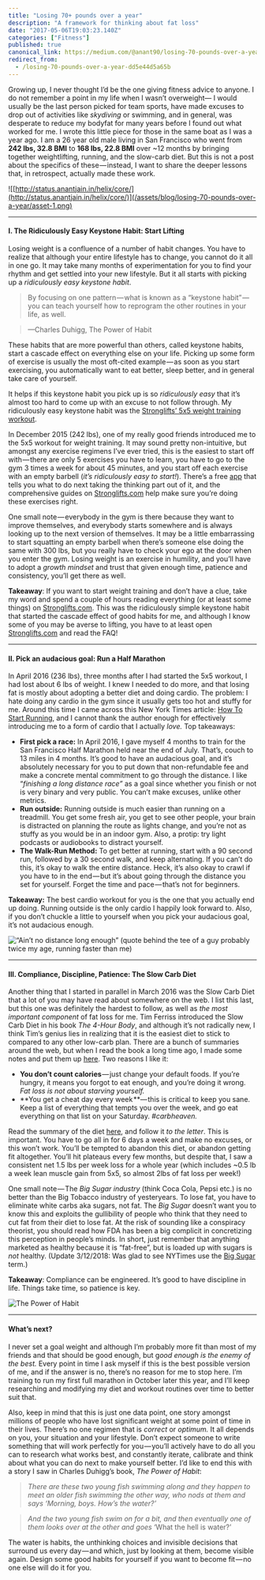 ```yaml
---
title: "Losing 70+ pounds over a year"
description: "A framework for thinking about fat loss"
date: "2017-05-06T19:03:23.140Z"
categories: ["Fitness"]
published: true
canonical_link: https://medium.com/@anant90/losing-70-pounds-over-a-year-dd5e44d5a65b
redirect_from:
  - /losing-70-pounds-over-a-year-dd5e44d5a65b
---
```


Growing up, I never thought I’d be the one giving fitness advice to anyone. I do not remember a point in my life when I wasn’t overweight— I would usually be the last person picked for team sports, have made excuses to drop out of activities like _skydiving_ or swimming, and in general, was desperate to reduce my bodyfat for many years before I found out what worked for me. I wrote this little piece for those in the same boat as I was a year ago. I am a 26 year old male living in San Francisco who went from **242 lbs, 32.8 BMI** to **168 lbs, 22.8 BMI** over ~12 months by bringing together weightlifting, running, and the slow-carb diet. But this is not a post about the specifics of these — instead, I want to share the deeper lessons that, in retrospect, actually made these work.

![[http://status.anantjain.in/helix/core/](http://status.anantjain.in/helix/core/)](/assets/blog/losing-70-pounds-over-a-year/asset-1.png)

---

#### I. The Ridiculously Easy Keystone Habit: Start Lifting

Losing weight is a confluence of a number of habit changes. You have to realize that although your entire lifestyle has to change, you cannot do it all in one go. It may take many months of experimentation for you to find your rhythm and get settled into your new lifestyle. But it all starts with picking up a _ridiculously easy keystone habit_.

> By focusing on one pattern — what is known as a “keystone habit” — you can teach yourself how to reprogram the other routines in your life, as well.

> —Charles Duhigg, The Power of Habit

These habits that are more powerful than others, called keystone habits, start a cascade effect on everything else on your life. Picking up some form of exercise is usually the most oft-cited example — as soon as you start exercising, you automatically want to eat better, sleep better, and in general take care of yourself.

It helps if this keystone habit you pick up is so _ridiculously easy_ that it’s almost too hard to come up with an excuse to not follow through. My ridiculously easy keystone habit was the [Stronglifts’ 5x5 weight training workout](https://stronglifts.com/5x5/).

In December 2015 (242 lbs), one of my really good friends introduced me to the 5x5 workout for weight training. It may sound pretty non-intuitive, but amongst any exercise regimens I’ve ever tried, this is the easiest to start off with — there are only 5 exercises you have to learn, you have to go to the gym 3 times a week for about 45 minutes, and you start off each exercise with an empty barbell (_it’s ridiculously easy to start!_). There’s a free [app](https://stronglifts.com/apps/) that tells you what to do next taking the thinking part out of it, and the comprehensive guides on [Stronglifts.com](https://stronglifts.com/) help make sure you’re doing these exercises right.

One small note — everybody in the gym is there because they want to improve themselves, and everybody starts somewhere and is always looking up to the next version of themselves. It may be a little embarrassing to start squatting an empty barbell when there’s someone else doing the same with 300 lbs, but you really have to check your ego at the door when you enter the gym. Losing weight is an exercise in humility, and you’ll have to adopt a _growth mindset_ and trust that given enough time, patience and consistency, you’ll get there as well.

**Takeaway**: If you want to start weight training and don’t have a clue, take my word and spend a couple of hours reading everything (or at least some things) on [Stronglifts.com](https://stronglifts.com/5x5/). This was the ridiculously simple keystone habit that started the cascade effect of good habits for me, and although I know some of you may be averse to lifting, you have to at least open [Stronglifts.com](https://stronglifts.com/5x5/) and read the FAQ!

---

#### II. Pick an audacious goal: Run a Half Marathon

In April 2016 (236 lbs), three months after I had started the 5x5 workout, I had lost about 6 lbs of weight. I knew I needed to do more, and that losing fat is mostly about adopting a better diet and doing cardio. The problem: I hate doing any cardio in the gym since it usually gets too hot and stuffy for me. Around this time I came across this New York Times article: [How To Start Running](https://www.nytimes.com/well/guides/how-to-start-running), and I cannot thank the author enough for effectively introducing me to a form of cardio that I actually _love._ Top takeaways:

- **First pick a race:** In April 2016, I gave myself 4 months to train for the San Francisco Half Marathon held near the end of July. That’s, couch to 13 miles in 4 months. It’s good to have an audacious goal, and it’s absolutely necessary for you to put down that non-refundable fee and make a concrete mental commitment to go through the distance. I like “_finishing a long distance race”_ as a goal since whether you finish or not is very binary and very public. You can’t make excuses, unlike other metrics.
- **Run outside:** Running outside is much easier than running on a treadmill. You get some fresh air, you get to see other people, your brain is distracted on planning the route as lights change, and you’re not as stuffy as you would be in an indoor gym. Also, a protip: try light podcasts or audiobooks to distract yourself.
- **The Walk-Run Method:** To get better at running, start with a 90 second run, followed by a 30 second walk, and keep alternating. If you can’t do this, it’s okay to walk the entire distance. Heck, it’s also okay to crawl if you have to in the end — but it’s about going through the distance you set for yourself. Forget the time and pace — that’s not for beginners.

**Takeaway:** The best cardio workout for you is the one that you actually end up doing. Running outside is the only cardio I happily look forward to. Also, if you don’t chuckle a little to yourself when you pick your audacious goal, it’s not audacious enough.

![**“Ain’t no distance long enough”** (quote behind the tee of a guy probably twice my age, running faster than me)](/assets/blog/losing-70-pounds-over-a-year/asset-2.gif)

---

#### III. Compliance, Discipline, Patience: The Slow Carb Diet

Another thing that I started in parallel in March 2016 was the Slow Carb Diet that a lot of you may have read about somewhere on the web. I list this last, but this one was definitely the hardest to follow, as well as _the most important component_ of fat loss for me. Tim Ferriss introduced the Slow Carb Diet in his book _The 4-Hour Body_, and although it’s not radically new, I think Tim’s genius lies in realizing that it is the easiest diet to stick to compared to any other low-carb plan. There are a bunch of summaries around the web, but when I read the book a long time ago, I made some notes and put them up [here](https://www.commonlounge.com/discussion/62384879d50b4a8b80bf5c729323f753/main). Two reasons I like it:

- **You don’t count calories** — just change your default foods. If you’re hungry, it means you forgot to eat enough, and you’re doing it wrong. _Fat loss is not about starving yourself._
- **You get a cheat day every week **— this is critical to keep you sane. Keep a list of everything that tempts you over the week, and go eat everything on that list on your Saturday. _#carbheaven._

Read the summary of the diet [here](https://anantjain.dev/the-slow-carb-diet-cb6950a2ca8), and follow it _to the letter_. This is important. You have to go all in for 6 days a week and make no excuses, or this won’t work. You’ll be tempted to abandon this diet, or abandon getting fit altogether. You’ll hit plateaus every few months, but despite that, I saw a consistent net 1.5 lbs per week loss for a whole year (which includes ~0.5 lb a week lean muscle gain from 5x5, so almost 2lbs of fat loss per week!)

One small note — The _Big Sugar industry_ (think Coca Cola, Pepsi etc.) is no better than the Big Tobacco industry of yesteryears. To lose fat, you have to eliminate white carbs aka sugars, not fat. The _Big Sugar_ doesn’t want you to know this and exploits the gullibility of people who think that they need to cut fat from their diet to lose fat. At the risk of sounding like a conspiracy theorist, you should read how FDA has been a big complicit in concretizing this perception in people’s minds. In short, just remember that anything marketed as healthy because it is “fat-free”, but is loaded up with sugars is _not_ healthy. (Update 3/12/2018: Was glad to see NYTimes use the [Big Sugar](https://www.nytimes.com/2018/03/11/opinion/sugar-industry-health.html) term.)

**Takeaway**: Compliance can be engineered. It’s good to have discipline in life. Things take time, so patience is key.

![The Power of Habit](/assets/blog/losing-70-pounds-over-a-year/asset-3.jpeg)

---

#### What’s next?

I never set a goal weight and although I’m probably more fit than most of my friends and that should be good enough, but g*ood enough is the enemy of the best.* Every point in time I ask myself if this is the best possible version of me, and if the answer is no, there’s no reason for me to stop here. I’m training to run my first full marathon in October later this year, and I’ll keep researching and modifying my diet and workout routines over time to better suit that.

Also, keep in mind that this is just one data point, one story amongst millions of people who have lost significant weight at some point of time in their lives. There’s no one regimen that is _correct_ or _optimum._ It all depends on you, your situation and your lifestyle. Don’t expect someone to write something that will work perfectly for you — you’ll actively have to do all you can to research what works best, and constantly iterate, calibrate and think about what you can do next to make yourself better. I’d like to end this with a story I saw in Charles Duhigg’s book, _The Power of Habit_:

> _There are these two young fish swimming along and they happen to meet an older fish swimming the other way, who nods at them and says ‘Morning, boys. How’s the water?’_

> _And the two young fish swim on for a bit, and then eventually one of them looks over at the other and goes_ ‘What the hell is water?’

The water is habits, the unthinking choices and invisible decisions that surround us every day — and which, just by looking at them, become visible again. Design some good habits for yourself if you want to become fit — no one else will do it for you.
